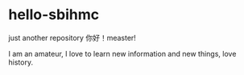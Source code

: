 # hello-sbihmc
just another repository
你好！measter!

I am an amateur, I love to learn new information and new things, love history.
